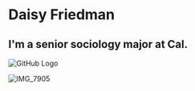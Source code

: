 # Daisy Friedman
## I'm a senior sociology major at Cal.

![GitHub Logo](/images/logo.png)

![IMG_7905](https://user-images.githubusercontent.com/109619721/180594292-02ccebfa-fd66-4204-93e1-782eda58c038.jpeg)
